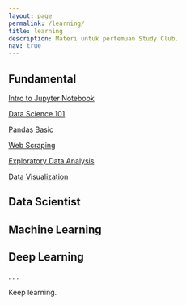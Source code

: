 ```yaml
---
layout: page
permalink: /learning/
title: learning
description: Materi untuk pertemuan Study Club.
nav: true
---
```


## Fundamental

[Intro to Jupyter Notebook](/assets/pdf/intro_to_jupyter_notebook.pdf)

[Data Science 101](/learning/01_data/)

[Pandas Basic](/learning/02_pandas/)

[Web Scraping](/projects/web_scraping/)

[Exploratory Data Analysis](/learning/03_EDA/)

[Data Visualization](/learning/04_dataviz/)

## Data Scientist

## Machine Learning

## Deep Learning

.
.
.

Keep learning.
